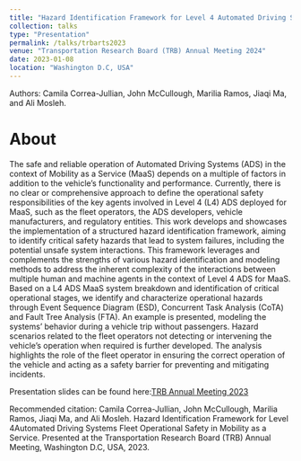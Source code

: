 ```yaml
---
title: "Hazard Identification Framework for Level 4 Automated Driving Systems Fleet Operational Safety in Mobility as a Service"
collection: talks
type: "Presentation"
permalink: /talks/trbarts2023
venue: "Transportation Research Board (TRB) Annual Meeting 2024"
date: 2023-01-08
location: "Washington D.C, USA"
---
```


Authors: Camila Correa-Jullian, John McCullough, Marilia Ramos, Jiaqi Ma, and Ali Mosleh.

About
======
The safe and reliable operation of Automated Driving Systems (ADS) in the context of Mobility as a Service (MaaS) depends on a multiple of factors in addition to the vehicle’s functionality and performance. Currently, there is no clear or comprehensive approach to define the operational safety responsibilities of the key agents involved in Level 4 (L4) ADS deployed for MaaS, such as the fleet operators, the ADS developers, vehicle manufacturers, and regulatory entities. This work develops and showcases the implementation of a structured hazard identification framework, aiming to identify critical safety hazards that lead to system failures, including the potential unsafe system interactions. This framework leverages and complements the strengths of various hazard identification and modeling methods to address the inherent complexity of the interactions between multiple human and machine agents in the context of Level 4 ADS for MaaS. Based on a L4 ADS MaaS system breakdown and identification of critical operational stages, we identify and characterize operational hazards through Event Sequence Diagram (ESD), Concurrent Task Analysis (CoTA) and Fault Tree Analysis (FTA). An example is presented, modeling the systems’ behavior during a vehicle trip without passengers. Hazard scenarios related to the fleet operators not detecting or intervening the vehicle’s operation when required is further developed. The analysis highlights the role of the fleet operator in ensuring the correct operation of the vehicle and acting as a safety barrier for preventing and mitigating incidents. 

Presentation slides can be found here:[TRB Annual Meeting 2023](https://github.com/user-attachments/files/17304162/TRB_2023_OpSafety_Framework.pdf)

Recommended citation: Camila Correa-Jullian, John McCullough, Marilia Ramos, Jiaqi Ma, and Ali Mosleh. Hazard Identification Framework for Level 4Automated Driving Systems Fleet Operational Safety in Mobility as a Service. Presented at the Transportation Research Board (TRB) Annual Meeting, Washington D.C, USA, 2023.
